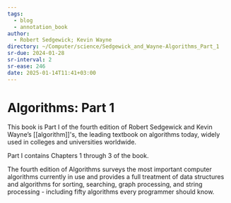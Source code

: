 ```yaml
---
tags:
  - blog
  - annotation_book
author:
  - Robert Sedgewick; Kevin Wayne
directory: ~/Computer/science/Sedgewick_and_Wayne-Algorithms_Part_1
sr-due: 2024-01-28
sr-interval: 2
sr-ease: 246
date: 2025-01-14T11:41+03:00
---
```


# Algorithms: Part 1

This book is Part I of the fourth edition of Robert Sedgewick and Kevin Wayne’s
[[algorithm]]'s, the leading textbook on algorithms today,
widely used in colleges and universities worldwide.

Part I contains Chapters 1 through 3 of the book.

The fourth edition of Algorithms surveys the most important computer algorithms
currently in use and provides a full treatment of data structures and algorithms
for sorting, searching, graph processing, and string processing - including
fifty algorithms every programmer should know.
